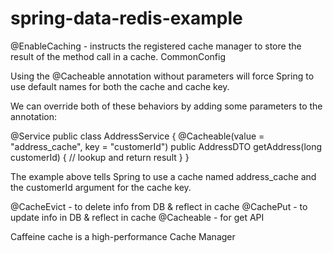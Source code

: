 # spring-data-redis-example
@EnableCaching - instructs the registered cache manager to store the result of the method call in a cache.
CommonConfig

Using the @Cacheable annotation without parameters will force Spring to use default names for both the cache and cache key.

We can override both of these behaviors by adding some parameters to the annotation:

@Service
public class AddressService {
    @Cacheable(value = "address_cache", key = "customerId")
    public AddressDTO getAddress(long customerId) {
        // lookup and return result
    }
}

The example above tells Spring to use a cache named address_cache and the customerId argument for the cache key.

@CacheEvict - to delete info from DB & reflect in cache
@CachePut - to update info in DB & reflect in cache
@Cacheable - for get API


Caffeine cache is a high-performance Cache Manager
